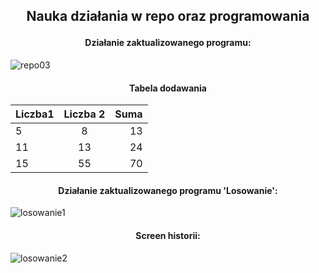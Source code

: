 ## <p align="center"> Nauka działania w repo oraz programowania
#### <p align="center">Działanie zaktualizowanego programu:
![repo03](https://user-images.githubusercontent.com/44462078/48154614-5c524700-e2c9-11e8-889a-7c2a708ffe39.jpg)
#### <p align="center">Tabela dodawania
| Liczba1       | Liczba 2      | Suma  |
| ------------- |:-------------:| -----:|
| 5             | 8             | 13    |
| 11            | 13            |   24  |
| 15            | 55            |    70 |
#### <p align="center">Działanie zaktualizowanego programu 'Losowanie':  
![losowanie1](https://user-images.githubusercontent.com/44462078/48519924-fa688300-e86e-11e8-8d4e-dca7fb7cfe3d.png)
#### <p align="center">Screen historii:
![losowanie2](https://user-images.githubusercontent.com/44462078/48519928-fdfc0a00-e86e-11e8-9239-4109d8a6a63b.png)
